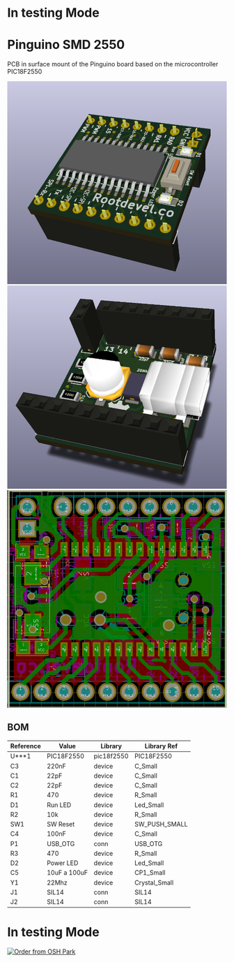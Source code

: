 # In testing Mode

# Pinguino SMD 2550

PCB in surface mount of the Pinguino board based on the microcontroller PIC18F2550 


![3DF_Pinguino_SMD-2550](/images/3D_View-F.png)
![3DB_Pinguino_SMD-2550](/images/3D_View-B.png)
![PCB_Pinguino_SMD-2550](/images/PCB_Kicad.png)

## BOM 
Reference | Value | Library | Library Ref
----- | ---------- | -------- | --------
U***1 | PIC18F2550 | pic18f2550 | PIC18F2550
C3 | 220nF | device | C_Small
C1 | 22pF | device | C_Small
C2 | 22pF | device | C_Small
R1 | 470 | device | R_Small
D1 | Run LED | device | Led_Small
R2 | 10k | device | R_Small
SW1 | SW Reset | device | SW_PUSH_SMALL
C4 | 100nF | device | C_Small
P1 | USB_OTG | conn | USB_OTG
R3 | 470 | device | R_Small
D2 | Power LED | device | Led_Small
C5 | 10uF a 100uF | device | CP1_Small
Y1 | 22Mhz | device | Crystal_Small
J1 | SIL14 | conn | SIL14
J2 | SIL14 | conn | SIL14

# In testing Mode
<a href="https://oshpark.com/shared_projects/FfviFNVs"><img src="https://oshpark.com/assets/badge-5b7ec47045b78aef6eb9d83b3bac6b1920de805e9a0c227658eac6e19a045b9c.png" alt="Order from OSH Park"></img></a>